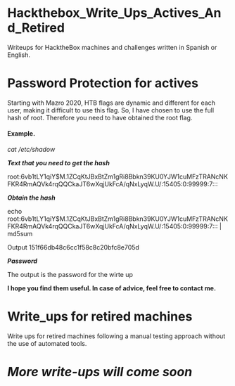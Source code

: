 # Hackthebox_Write_Ups_Actives_And_Retired

Writeups for HacktheBox machines and challenges written in Spanish or English.

# Password Protection for actives

Starting with Mazro 2020, HTB flags are dynamic and different for each user, making it difficult to use this flag. So, I have chosen to use the full hash of root.
Therefore you need to have obtained the root flag. 

#### Example.

*cat /etc/shadow*

***Text that you need to get the hash***

root:$6$vb1tLY1qiY$M.1ZCqKtJBxBtZm1gRi8Bbkn39KU0YJW1cuMFzTRANcNKFKR4RmAQVk4rqQQCkaJT6wXqjUkFcA/qNxLyqW.U/:15405:0:99999:7:::

***Obtain the hash***

echo root:$6$vb1tLY1qiY$M.1ZCqKtJBxBtZm1gRi8Bbkn39KU0YJW1cuMFzTRANcNKFKR4RmAQVk4rqQQCkaJT6wXqjUkFcA/qNxLyqW.U/:15405:0:99999:7::: | md5sum
 
Output
151f66db48c6cc1f58c8c20bfc8e705d

***Password***

The output is the password for the wirte up 



__**I hope you find them useful. In case of advice, feel free to contact me.**__

# Write_ups for retired machines

Write ups for retired machines following a manual testing approach without the use of automated tools.


# ***More write-ups will come soon***
